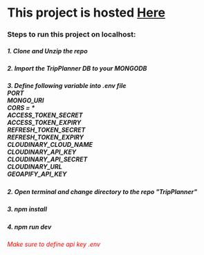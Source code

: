 <h1>This project is hosted <a href="https://tripplanner-7d1l.onrender.com">Here</a></h1>

<h3>Steps to run this project on localhost:</h3>

<h5>1. Clone and Unzip the repo</h5>
<h5>2. Import the TripPlanner DB to your MONGODB</h5>
<h5>3. Define following variable into .env file<br>
PORT<br>
MONGO_URI<br>
CORS = *<br>
ACCESS_TOKEN_SECRET<br>
ACCESS_TOKEN_EXPIRY<br>
REFRESH_TOKEN_SECRET<br>
REFRESH_TOKEN_EXPIRY<br>
CLOUDINARY_CLOUD_NAME<br>
CLOUDINARY_API_KEY<br>
CLOUDINARY_API_SECRET<br>
CLOUDINARY_URL<br>
GEOAPIFY_API_KEY<br>
</h5>
<h5>2. Open terminal and change directory to the repo "TripPlanner"</h5>
<h5>3. npm install</h5>
<h5>4. npm run dev</h5>

<h6 style="color:red;">Make sure to define api key .env</h6>
